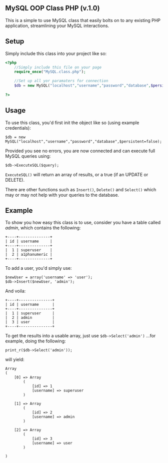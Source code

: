 MySQL OOP Class PHP (v.1.0)
------------

This is a simple to use MySQL class that easily bolts on to any existing PHP application, streamlining your MySQL interactions.

Setup
-----

Simply include this class into your project like so:

```php
<?php
	//Simply include this file on your page
	require_once("MySQL.class.php");

	//Set up all yor paramaters for connection
	$db = new MySQL("localhost","username","password","database",$persistent=false);
  
?>
```

Usage
-----

To use this class, you'd first init the object like so (using example credentials):

`$db = new MySQL("localhost","username","password","database",$persistent=false);`

Provided you see no errors, you are now connected and can execute full MySQL queries using:

`$db->ExecuteSQL($query);`

`ExecuteSQL()` will return an array of results, or a true (if an UPDATE or DELETE).

There are other functions such as `Insert()`, `Delete()` and `Select()` which may or may not help with your queries to the database.

Example
-------

To show you how easy this class is to use, consider you have a table called *admin*, which contains the following:

```
+----+--------------+
| id | username     |
+----+--------------+
|  1 | superuser    |
|  2 | a1phanumeric |
+----+--------------+
```

To add a user, you'd simply use:

```
$newUser = array('username' => 'user');
$db->Insert($newUser, 'admin');
```

And voila:

```
+----+---------------+
| id | username      |
+----+---------------+
|  1 | superuser     |
|  2 | admin         |
|  3 | user          |
+----+---------------+
```

To get the results into a usable array, just use `$db->Select('admin')` ...for example, doing the following:

`print_r($db->Select('admin'));`

will yield:

```
Array
(
    [0] => Array
        (
            [id] => 1
            [username] => superuser
        )

    [1] => Array
        (
            [id] => 2
            [username] => admin
        )

    [2] => Array
        (
            [id] => 3
            [username] => user
        )

)
```